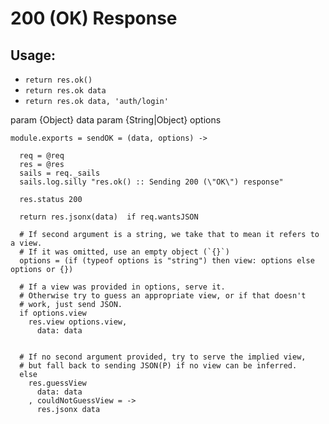 
200 (OK) Response
=================

Usage:
------
+ `return res.ok() `
+ `return res.ok data`
+ `return res.ok data, 'auth/login'`

param  {Object} data
param  {String|Object} options

    module.exports = sendOK = (data, options) ->

      req = @req
      res = @res
      sails = req._sails
      sails.log.silly "res.ok() :: Sending 200 (\"OK\") response"

      res.status 200

      return res.jsonx(data)  if req.wantsJSON

      # If second argument is a string, we take that to mean it refers to a view.
      # If it was omitted, use an empty object (`{}`)
      options = (if (typeof options is "string") then view: options else options or {})

      # If a view was provided in options, serve it.
      # Otherwise try to guess an appropriate view, or if that doesn't
      # work, just send JSON.
      if options.view
        res.view options.view,
          data: data


      # If no second argument provided, try to serve the implied view,
      # but fall back to sending JSON(P) if no view can be inferred.
      else
        res.guessView
          data: data
        , couldNotGuessView = ->
          res.jsonx data

